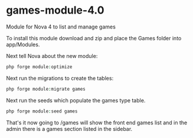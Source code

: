 # games-module-4.0
Module for Nova 4 to list and manage games

To install this module download and zip and place the Games folder into app/Modules.

Next tell Nova about the new module:

```php
php forge module:optimize
```

Next run the migrations to create the tables:

```php
php forge module:migrate games
```

Next run the seeds which populate the games type table.

```php
php forge module:seed games
```

That's it now going to /games will show the front end games list and in the admin there is a games section listed in the sidebar.
